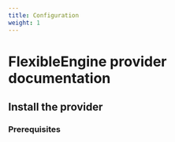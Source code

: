```yaml
---
title: Configuration
weight: 1
---
```


# FlexibleEngine provider documentation

## Install the provider

### Prerequisites
